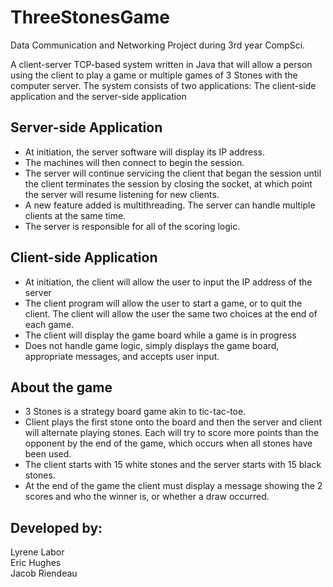 # ThreeStonesGame

Data Communication and Networking Project during 3rd year CompSci.

A client-server TCP-based system written in Java that will allow a person using the client to play a game or multiple games of 3 Stones with the computer server. The system consists of two applications: The client-side application and the server-side application

## Server-side Application
* At initiation, the server software will display its IP address.
* The machines will then connect to begin the session.
* The server will continue servicing the client that began the session until the client terminates the session by closing the socket, at which point the server will resume listening for new clients. 
* A new feature added is multithreading. The server can handle multiple clients at the same time.
* The server is responsible for all of the scoring logic.

## Client-side Application
* At initiation, the client will allow the user to input the IP address of the server
* The client program will allow the user to start a game, or to quit the client. The client will allow the user the same two choices at the end of each game.
* The client will display the game board while a game is in progress
* Does not handle game logic, simply displays the game board, appropriate messages, and accepts user input.

## About the game
* 3 Stones is a strategy board game akin to tic-tac-toe. 
* Client plays the first stone onto the board and then the server and client will alternate playing stones. Each will try to score more points than the opponent by the end of the game, which occurs when all stones have been used. 
* The client starts with 15 white stones and the server starts with 15 black stones. 
* At the end of the game the client must display a message showing the 2 scores and who the winner is, or whether a draw occurred. 

## Developed by:
Lyrene Labor <br>
Eric Hughes <br>
Jacob Riendeau
